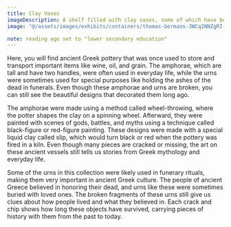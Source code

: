 ```yaml
---
title: Clay Vases
imageDescription: A shelf filled with clay vases, some of which have been broken at the neck or halfway up the body.
image: "@/assets/images/exhibits/containers/thomas-bormans-3WCq2NNZgRI-unsplash.jpg"

note: reading age set to "lower secondary education"
---
```


Here, you will find ancient Greek pottery that was once used to store and transport important items like wine, oil, and grain. The amphorae, which are tall and have two handles, were often used in everyday life, while the urns were sometimes used for special purposes like holding the ashes of the dead in funerals. Even though these amphorae and urns are broken, you can still see the beautiful designs that decorated them long ago.

The amphorae were made using a method called wheel-throwing, where the potter shapes the clay on a spinning wheel. Afterward, they were painted with scenes of gods, battles, and myths using a technique called black-figure or red-figure painting. These designs were made with a special liquid clay called slip, which would turn black or red when the pottery was fired in a kiln. Even though many pieces are cracked or missing, the art on these ancient vessels still tells us stories from Greek mythology and everyday life.

Some of the urns in this collection were likely used in funerary rituals, making them very important in ancient Greek culture. The people of ancient Greece believed in honoring their dead, and urns like these were sometimes buried with loved ones. The broken fragments of these urns still give us clues about how people lived and what they believed in. Each crack and chip shows how long these objects have survived, carrying pieces of history with them from the past to today.
